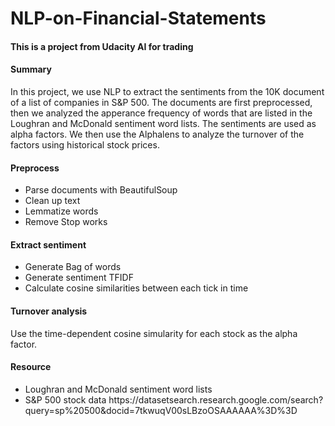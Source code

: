# NLP-on-Financial-Statements
#### This is a project from Udacity AI for trading
#### Summary
In this project, we use NLP to extract the sentiments from the 10K document of a list of companies in S&P 500. The documents are first preprocessed, then we analyzed the apperance frequency of words that are listed in the Loughran and McDonald sentiment word lists. The sentiments are used as alpha factors. We then use the Alphalens to analyze the turnover of the factors using historical stock prices.

#### Preprocess
<ul type = "1">
<li>Parse documents with BeautifulSoup</li>
<li>Clean up text</li>
<li>Lemmatize words</li>
<li>Remove Stop works</li>
</ul>

#### Extract sentiment
<ul type = "1">
<li>Generate Bag of words</li>
<li>Generate sentiment TFIDF</li>
<li>Calculate cosine similarities between each tick in time</li>
</ul>

#### Turnover analysis
Use the time-dependent cosine simularity for each stock as the alpha factor. 

#### Resource
<ul type = "1">
<li>Loughran and McDonald sentiment word lists</li>
<li>S&P 500 stock data https://datasetsearch.research.google.com/search?query=sp%20500&docid=7tkwuqV00sLBzoOSAAAAAA%3D%3D</li>
</ul>

